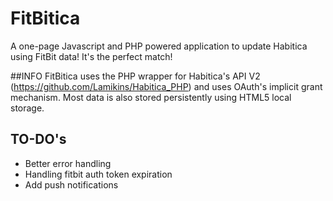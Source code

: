 # FitBitica

A one-page Javascript and PHP powered application to update Habitica using FitBit data!  It's the perfect match!

##INFO
FitBitica uses the PHP wrapper for Habitica's API V2 (https://github.com/Lamikins/Habitica_PHP) and uses OAuth's implicit grant mechanism.  Most data is also stored persistently using HTML5 local storage.

## TO-DO's

- Better error handling
- Handling fitbit auth token expiration
- Add push notifications